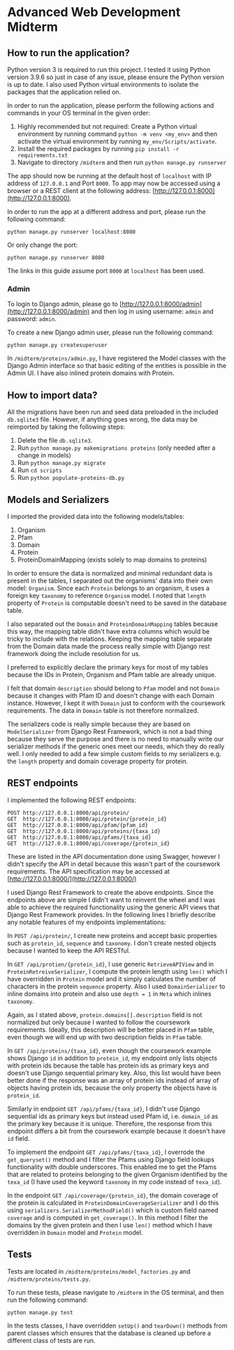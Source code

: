 # Advanced Web Development Midterm

## How to run the application?

Python version 3 is required to run this project. I tested it using Python version 3.9.6 so just in case of any issue, please ensure the Python version is up to date. I also used Python virtual environments to isolate the packages that the application relied on.

In order to run the application, please perform the following actions and commands in your OS terminal in the given order:

1. Highly recommended but not required: Create a Python virtual environment by running command `python -m venv <my_env>` and then activate the virtual environment by running `my_env/Scripts/activate`.
1. Install the required packages by running `pip install -r requirements.txt`
1. Navigate to directory `/midterm` and then run `python manage.py runserver`

The app should now be running at the default host of `localhost` with IP address of `127.0.0.1` and Port `8000`. To app may now be accessed using a browser or a REST client at the following address: [http://127.0.0.1:8000](http://127.0.0.1:8000).

In order to run the app at a different address and port, please run the following command:

`python manage.py runserver localhost:8080`

Or only change the port:

`python manage.py runserver 8080`

The links in this guide assume port `8000` at `localhost` has been used.

### Admin

To login to Django admin, please go to [http://127.0.0.1:8000/admin](http://127.0.0.1:8000/admin) and then log in using username: `admin` and password: `admin`.

To create a new Django admin user, please run the following command:

`python manage.py createsuperuser`

In `/midterm/proteins/admin.py`, I have registered the Model classes with the Django Admin interface so that basic editing of the entities is possible in the Admin UI. I have also inlined protein domains with Protein.

## How to import data?

All the migrations have been run and seed data preloaded in the included `db.sqlite3` file. However, if anything goes wrong, the data may be reimported by taking the following steps:

1. Delete the file `db.sqlite3`.
1. Run `python manage.py makemigrations proteins` (only needed after a change in models)
1. Run `python manage.py migrate`
1. Run `cd scripts`
1. Run `python populate-proteins-db.py`

## Models and Serializers

I imported the provided data into the following models/tables:

1. Organism
1. Pfam
1. Domain
1. Protein
1. ProteinDomainMapping (exists solely to map domains to proteins)

In order to ensure the data is normalized and minimal redundant data is present in the tables, I separated out the organisms' data into their own model: `Organism`. Since each `Protein` belongs to an organism, it uses a foreign key `taxonomy` to reference `Organism` model. I noted that `length` property of `Protein` is computable doesn't need to be saved in the database table.

I also separated out the `Domain` and `ProteinDomainMapping` tables because this way, the mapping table didn't have extra columns which would be tricky to include with the relations. Keeping the mapping table separate from the Domain data made the process really simple with Django rest framework doing the include resolution for us.

I preferred to explicitly declare the primary keys for most of my tables because the IDs in Protein, Organism and Pfam table are already unique.

I felt that domain `description` should belong to `Pfam` model and not `Domain` because it changes with Pfam ID and doesn't change with each Domain instance. However, I kept it with `Domain` just to conform with the coursework requirements. The data in `Domain` table is not therefore normalized.

The serializers code is really simple because they are based on `ModelSerializer` from Django Rest Framework, which is not a bad thing because they serve the purpose and there is no need to manually write our serializer methods if the generic ones meet our needs, which they do really well. I only needed to add a few simple custom fields to my serializers e.g. the `length` property and domain coverage property for protein.

## REST endpoints

I implemented the following REST endpoints:

```
POST http://127.0.0.1:8000/api/protein/
GET  http://127.0.0.1:8000/api/protein/{protein_id}
GET  http://127.0.0.1:8000/api/pfam/{pfam_id}
GET  http://127.0.0.1:8000/api/proteins/{taxa_id}
GET  http://127.0.0.1:8000/api/pfams/{taxa_id}
GET  http://127.0.0.1:8000/api/coverage/{protein_id}
```

These are listed in the API documentation done using Swagger, however I didn't specify the API in detail because this wasn't part of the coursework requirements. The API specification may be accessed at [http://127.0.0.1:8000/](http://127.0.0.1:8000/)

I used Django Rest Framework to create the above endpoints. Since the endpoints above are simple I didn't want to reinvent the wheel and I was able to achieve the required functionality using the generic API views that Django Rest Framework provides. In the following lines I briefly describe any notable features of my endpoints implementations:

In `POST /api/protein/`, I create new proteins and accept basic properties such as `protein_id`, `sequence` and `taxonomy`. I don't create nested objects because I wanted to keep the API RESTful.

In `GET /api/protien/{protein_id}`, I use generic `RetrieveAPIView` and in `ProteinRetreiveSerializer`, I compute the protein length using `len()` which I have overridden in `Protein` model and it simply calculates the number of characters in the protein `sequence` property. Also I used `DomainSerializer` to inline domains into protein and also use `depth = 1` in `Meta` which inlines `taxonomy`.

Again, as I stated above, `protein.domains[].description` field is not normalized but only because I wanted to follow the coursework requirements. Ideally, this description will be better placed in `Pfam` table, even though we will end up with two description fields in `Pfam` table.

In `GET /api/proteins/{taxa_id}`, even though the coursework example shows Django `id` in addition to `protein_id`, my endpoint only lists objects with protein ids because the table has protein ids as primary keys and doesn't use Django sequential primary key. Also, this list would have been better done if the response was an array of protein ids instead of array of objects having protein ids, because the only property the objects have is `protein_id`.

Similarly in endpoint `GET /api/pfams/{taxa_id}`, I didn't use Django sequential ids as primary keys but instead used Pfam id, i.e. `domain_id` as the primary key because it is unique. Therefore, the response from this endpoint differs a bit from the coursework example because it doesn't have `id` field.

To implement the endpoint `GET /api/pfams/{taxa_id}`, I overrode the `get_queryset()` method and I filter the Pfams using Django field lookups functionality with double underscores. This enabled me to get the Pfams that are related to proteins belonging to the given Organism identified by the `texa_id` (I have used the keyword `taxonomy` in my code instead of `texa_id`).

In the endpoint `GET /api/coverage/{protein_id}`, the domain coverage of the protein is calculated in `ProteinDomainCoverageSerializer` and I do this using `serializers.SerializerMethodField()` which is custom field named `coverage` and is computed in `get_coverage()`. In this method I filter the domains by the given protein and then I use `len()` method which I have overridden in `Domain` model and `Protein` model.

## Tests

Tests are located in `/midterm/proteins/model_factories.py` and `/midterm/proteins/tests.py`.

To run these tests, please navigate to `/midterm` in the OS terminal, and then run the following command:

```bash
python manage.py test
```

In the tests classes, I have overridden `setUp()` and `tearDown()` methods from parent classes which ensures that the database is cleaned up before a different class of tests are run.
